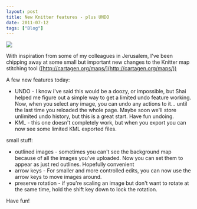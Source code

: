 ```yaml
---
layout: post
title: New Knitter features - plus UNDO
date: 2011-07-12
tags: ["Blog"]
---
```


![](Screenshot-Cartagen20armon-hanaziv20-20Chromium.png)

With inspiration from some of my colleagues in Jerusalem, I've been chipping away at some small but important new changes to the Knitter map stitching tool ([http://cartagen.org/maps/](http://cartagen.org/maps/))

A few new features today:

- UNDO - I know i've said this would be a doozy, or impossible, but Shai helped me figure out a simple way to get a limited undo feature working. Now, when you select any image, you can undo any actions to it... until the last time you reloaded the whole page. Maybe soon we'll store unlimited undo history, but this is a great start. Have fun undoing.
- KML - this one doesn't completely work, but when you export you can now see some limited KML exported files.

small stuff:

- outlined images - sometimes you can't see the background map because of all the images you've uploaded. Now you can set them to appear as just red outlines. Hopefully convenient
- arrow keys - For smaller and more controlled edits, you can now use the arrow keys to move images around. 
- preserve rotation - if you're scaling an image but don't want to rotate at the same time, hold the shift key down to lock the rotation.

Have fun!